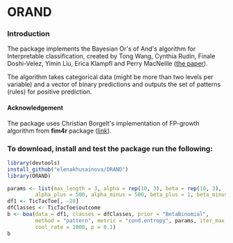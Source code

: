 ORAND
================

### Introduction

The package implements the Bayesian Or's of And's algorithm for Interpretable classification, created by Tong Wang, Cynthia Rudin, Finale Doshi-Velez, Yimin Liu, Erica Klampfl and Perry MacNeille ([the paper](https://pdfs.semanticscholar.org/ee43/4531203bf7609c9648f78eacf4b7ea750dd0.pdf)).

The algorithm takes categorical data (might be more than two levels per variable) and a vector of binary predictions and outputs the set of patterns (rules) for positive prediction.

#### Acknowledgement

The package uses Christian Borgelt's implementation of FP-growth algorithm from **fim4r** package ([link](http://www.borgelt.net/fim4r.html)).

### To download, install and test the package run the following:

``` r
library(devtools)
install_github("elenakhusainova/ORAND")
library(ORAND)

params <- list(max_length = 3, alpha = rep(10, 3), beta = rep(10, 3),
         alpha_plus = 500, alpha_minus = 500, beta_plus = 1, beta_minus = 1)
df1 <- TicTacToe[, -28]
dfClasses <- TicTacToe$outcome
b <- boa(data = df1, classes = dfClasses, prior = "BetaBinomial",
         method = "pattern", metric = "cond.entropy", params, iter_max = 50, 
         cool_rate = 1000, p = 0.1)
b
```
